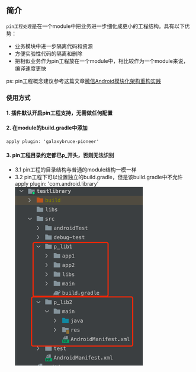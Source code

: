 ## 简介
`pin工程处理`是在一个module中把业务进一步细化成更小的工程结构。具有以下优势：
* 业务模块中进一步隔离代码和资源
* 方便实验性代码的隔离和删除
* 把相似业务作为pin工程放在一个module中，相比较作为一个module来说，编译速度更快

ps: pin工程概念建议参考这篇文章[微信Android模块化架构重构实践](https://www.jianshu.com/p/3990724aa7e4)

### 使用方式
#### 1. 插件默认开启pin工程支持，无需做任何配置 
#### 2. 在module的build.gradle中添加
```
apply plugin: 'galaxybruce-pioneer'
```
#### 3. pin工程目录约定都已p_开头，否则无法识别
* 3.1 pin工程的目录结构与普通的module结构一模一样
* 3.2 pin工程下可以设置独立的build.gradle，但是该build.gradle中不允许apply plugin: 'com.android.library'
![pin.png](images/pin.png)






